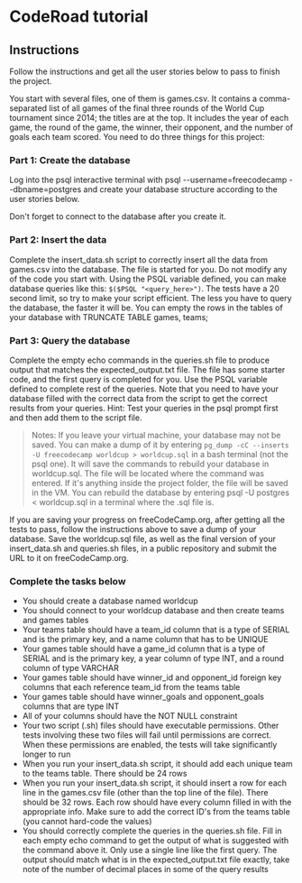 # CodeRoad tutorial

## Instructions
Follow the instructions and get all the user stories below to pass to finish the project.

You start with several files, one of them is games.csv. It contains a comma-separated list of all games of the final three rounds of the World Cup tournament since 2014; the titles are at the top. It includes the year of each game, the round of the game, the winner, their opponent, and the number of goals each team scored. You need to do three things for this project:

### Part 1: Create the database

Log into the psql interactive terminal with psql --username=freecodecamp --dbname=postgres and create your database structure according to the user stories below.

Don't forget to connect to the database after you create it.

### Part 2: Insert the data

Complete the insert_data.sh script to correctly insert all the data from games.csv into the database. The file is started for you. Do not modify any of the code you start with. Using the PSQL variable defined, you can make database queries like this: `$($PSQL "<query_here>")`. The tests have a 20 second limit, so try to make your script efficient. The less you have to query the database, the faster it will be. You can empty the rows in the tables of your database with TRUNCATE TABLE games, teams;

### Part 3: Query the database

Complete the empty echo commands in the queries.sh file to produce output that matches the expected_output.txt file. The file has some starter code, and the first query is completed for you. Use the PSQL variable defined to complete rest of the queries. Note that you need to have your database filled with the correct data from the script to get the correct results from your queries. Hint: Test your queries in the psql prompt first and then add them to the script file.

> Notes:
> If you leave your virtual machine, your database may not be saved. You can make a dump of it by entering `pg_dump -cC --inserts -U freecodecamp worldcup > worldcup.sql` in a bash terminal (not the psql one). It will save the commands to rebuild your database in worldcup.sql. The file will be located where the command was entered. If it's anything inside the project folder, the file will be saved in the VM. You can rebuild the database by entering psql -U postgres < worldcup.sql in a terminal where the .sql file is.

If you are saving your progress on freeCodeCamp.org, after getting all the tests to pass, follow the instructions above to save a dump of your database. Save the worldcup.sql file, as well as the final version of your insert_data.sh and queries.sh files, in a public repository and submit the URL to it on freeCodeCamp.org.

### Complete the tasks below

- You should create a database named worldcup
- You should connect to your worldcup database and then create teams and games tables
- Your teams table should have a team_id column that is a type of SERIAL and is the primary key, and a name column that has to be UNIQUE
- Your games table should have a game_id column that is a type of SERIAL and is the primary key, a year column of type INT, and a round column of type VARCHAR
- Your games table should have winner_id and opponent_id foreign key columns that each reference team_id from the teams table
- Your games table should have winner_goals and opponent_goals columns that are type INT
- All of your columns should have the NOT NULL constraint
- Your two script (.sh) files should have executable permissions. Other tests involving these two files will fail until permissions are correct. When these permissions are enabled, the tests will take significantly longer to run
- When you run your insert_data.sh script, it should add each unique team to the teams table. There should be 24 rows
- When you run your insert_data.sh script, it should insert a row for each line in the games.csv file (other than the top line of the file). There should be 32 rows. Each row should have every column filled in with the appropriate info. Make sure to add the correct ID's from the teams table (you cannot hard-code the values)
- You should correctly complete the queries in the queries.sh file. Fill in each empty echo command to get the output of what is suggested with the command above it. Only use a single line like the first query. The output should match what is in the expected_output.txt file exactly, take note of the number of decimal places in some of the query results
